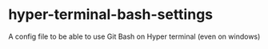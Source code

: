 # hyper-terminal-bash-settings
A config file to be able to use Git Bash on Hyper terminal (even on windows)
